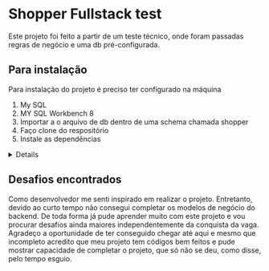 # Shopper Fullstack test

Este projeto foi feito a partir de um teste técnico, onde foram passadas regras de negócio e uma db pré-configurada.

## Para instalação

Para instalação do projeto é preciso ter configurado na máquina

1. My SQL
2. MY SQL Workbench 8
3. Importar a o arquivo de db dentro de uma schema chamada shopper
4. Faço clone do respositório
5. Instale as dependências
<details>

6. Package.json `npm init -y`

7. Express mySQL e Nodemon `npm i express mysql nodemon`

8. Atualize o package.json com `"type": "module"` e após dê o comando `node index.js`

9. Atualizar o package.json para que a conexão se refaça automaticamente. Em scripts: `"start": "nodemon index.js"`

10. Baixe o aplicativo postman para verificar a comunicação com a API

11. Instalação React na pasta cliente execute `npx creat-react-app`

12. Servidor de desenvolvimento `npm start`

13. Instalação do React router DOM `npm i react-router-dom`

14. Instalação do Axios `npm i axios` permite chamar api usando o react

15. Instalação da lib cors `npm i cors`

16. Instalação lib para leitura de arquivo .csv `npm i papaparse`

</details>

## Desafios encontrados

Como desenvolvedor me senti inspirado em realizar o projeto. Entretanto, devido ao curto tempo não consegui completar os modelos de negócio do backend. De toda forma já pude aprender muito com este projeto e vou procurar desafios ainda maiores independentemente da conquista da vaga. Agradeço a oportunidade de ter conseguido chegar até aqui e mesmo que incompleto acredito que meu projeto tem códigos bem feitos e pude mostrar capacidade de completar o projeto, que só não se deu, como disse, pelo tempo esguio.
